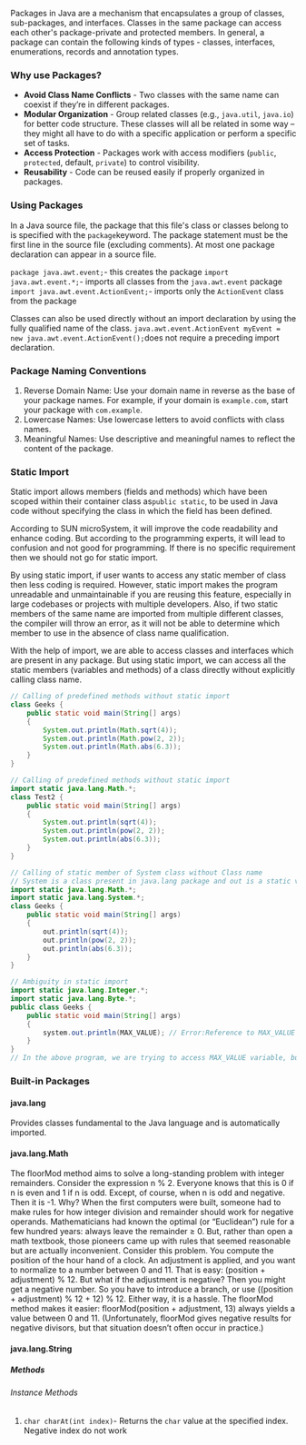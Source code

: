 
Packages in Java are a mechanism that encapsulates a group of classes, sub-packages, and interfaces. Classes in the same package can access each other's package-private and protected members. In general, a package can contain the following kinds of types - classes, interfaces, enumerations, records and annotation types.
### Why use Packages?
- **Avoid Class Name Conflicts** - Two classes with the same name can coexist if they’re in different packages.
- **Modular Organization** - Group related classes (e.g., `java.util`, `java.io`) for better code structure. These classes will all be related in some way – they might all have to do with a specific application or perform a specific set of tasks.
- **Access Protection** - Packages work with access modifiers (`public`, `protected`, default, `private`) to control visibility.
- **Reusability** - Code can be reused easily if properly organized in packages.
### Using Packages
In a Java source file, the package that this file's class or classes belong to is specified with the `package`keyword. The package statement must be the first line in the source file (excluding comments). At most one package declaration can appear in a source file.

`package java.awt.event;`- this creates the package
`import java.awt.event.*;`- imports all classes from the `java.awt.event` package
`import java.awt.event.ActionEvent;`- imports only the `ActionEvent` class from the package

Classes can also be used directly without an import declaration by using the fully qualified name of the class. `java.awt.event.ActionEvent myEvent = new java.awt.event.ActionEvent();`does not require a preceding import declaration.

### Package Naming Conventions
1. Reverse Domain Name: Use your domain name in reverse as the base of your package names. For example, if your domain is `example.com`, start your package with `com.example`.
2. Lowercase Names: Use lowercase letters to avoid conflicts with class names.
3. Meaningful Names: Use descriptive and meaningful names to reflect the content of the package.
   
### Static Import
Static import  allows members (fields and methods) which have been scoped within their container class as`public static`, to be used in Java code without specifying the class in which the field has been defined.

According to SUN microSystem, it will improve the code readability and enhance coding. But according to the programming experts, it will lead to confusion and not good for programming. If there is no specific requirement then we should not go for static import.

By using static import, if user wants to access any static member of class then less coding is required. However, static import makes the program unreadable and unmaintainable if you are reusing this feature, especially in large codebases or projects with multiple developers. Also, if two static members of the same name are imported from multiple different classes, the compiler will throw an error, as it will not be able to determine which member to use in the absence of class name qualification.

With the help of import, we are able to access classes and interfaces which are present in any package. But using static import, we can access all the static members (variables and methods) of a class directly without explicitly calling class name.

```java
// Calling of predefined methods without static import
class Geeks {
    public static void main(String[] args)
    {
        System.out.println(Math.sqrt(4));
        System.out.println(Math.pow(2, 2));
        System.out.println(Math.abs(6.3));
    }
}

// Calling of predefined methods without static import
import static java.lang.Math.*;
class Test2 {
    public static void main(String[] args)
    {
        System.out.println(sqrt(4));
        System.out.println(pow(2, 2));
        System.out.println(abs(6.3));
    }
}

// Calling of static member of System class without Class name
// System is a class present in java.lang package and out is a static variable present in System class.
import static java.lang.Math.*;
import static java.lang.System.*;
class Geeks {
    public static void main(String[] args)
    {
        out.println(sqrt(4));
        out.println(pow(2, 2));
        out.println(abs(6.3));
    }
}

// Ambiguity in static import
import static java.lang.Integer.*;
import static java.lang.Byte.*;
public class Geeks {
    public static void main(String[] args)
    {
        system.out.println(MAX_VALUE); // Error:Reference to MAX_VALUE is ambiguous
    }
}
// In the above program, we are trying to access MAX_VALUE variable, but Every primitive data type contains MAX_VALUE variable which is pre-declared in there Wrapper class. Here we are importing Integer and Byte class simultaneously and trying to access static variable MAX_VALUE but here compiler will be confused by seeing two import statements because both Integer and Byte class contains a static variable MAX_VALUE. Therefore here compiler throw an error saying Reference to MAX_VALUE is ambiguous.

```


### Built-in Packages

#### java.lang
Provides classes fundamental to the Java language and is automatically imported.

#### java.lang.Math

The floorMod method aims to solve a long-standing problem with integer
remainders. Consider the expression n % 2. Everyone knows that this is 0 if n
is even and 1 if n is odd. Except, of course, when n is odd and negative. Then
it is -1. Why? When the first computers were built, someone had to make
rules for how integer division and remainder should work for negative
operands. Mathematicians had known the optimal (or “Euclidean”) rule for a
few hundred years: always leave the remainder ≥ 0. But, rather than open a
math textbook, those pioneers came up with rules that seemed reasonable but
are actually inconvenient.
Consider this problem. You compute the position of the hour hand of a
clock. An adjustment is applied, and you want to normalize to a number
between 0 and 11. That is easy: (position + adjustment) % 12. But what if
the adjustment is negative? Then you might get a negative number. So you
have to introduce a branch, or use ((position + adjustment) % 12 + 12) %
12. Either way, it is a hassle.
The floorMod method makes it easier: floorMod(position + adjustment,
13) always yields a value between 0 and 11. (Unfortunately, floorMod gives
negative results for negative divisors, but that situation doesn’t often occur
in practice.)

#### java.lang.String

##### Methods

###### Instance Methods

1. `char charAt(int index)`- Returns the `char` value at the specified index. Negative index do not work